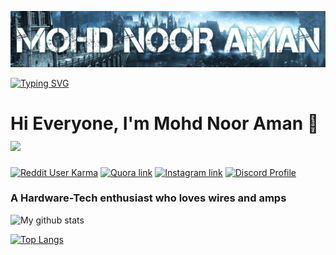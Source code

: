 ![](https://github.com/0xNoor/0xNoor/blob/main/IMG_20230420_223845%20(1).png)

[![Typing SVG](https://readme-typing-svg.herokuapp.com?color=%23A3E600&size=30&center=true&width=600&lines=Hello+Everyone;I'm+Mohd+Noor+Aman;I+love+Hardwares)](https://git.io/typing-svg)
# Hi Everyone, I'm Mohd Noor Aman 👋  ![](https://komarev.com/ghpvc/?username=0xNoor)


<!-- https://shields.io/   -->

[![Reddit User Karma](https://img.shields.io/reddit/user-karma/combined/Noor528?label=Reddit%20&logo=Reddit&logoColor=white&style=flat-square)](https://www.reddit.com/user/Noor528/)
[![Quora link](https://img.shields.io/badge/Quora%20Profile-red?logo=quora&style=flat-square)](https://www.quora.com/profile/Noor-Aman-4)
[![Instagram link](https://img.shields.io/badge/Instagram-white?logo=instagram&style=flat-square)](https://www.instagram.com/noor.aman_/)
[![Discord Profile](https://img.shields.io/badge/Discord-grey?logo=discord&style=flat-square)](https://discord.com/users/925398962595323914)



### A Hardware-Tech enthusiast who loves wires and amps





<!-- (https://github.com/anuraghazra/github-readme-stats)   -->
![My github stats](https://github-readme-stats.vercel.app/api?username=0xNoor&show_icons=true&theme=transparent)



[![Top Langs](https://github-readme-stats.vercel.app/api/top-langs/?username=0xNoor&layout=compact)](https://github.com/anuraghazra/github-readme-stats)




